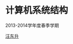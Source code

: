 # 计算机系统结构

2013-2014学年度春季学期

[汪东升](http://cpu.tsinghua.edu.cn/index.php?title=%E6%B1%AA%E4%B8%9C%E5%8D%87%E6%95%99%E6%8E%88%EF%BC%88Prof._Dongsheng_Wang)
